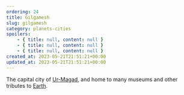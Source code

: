 ```yaml
---
ordering: 24
title: Gilgamesh
slug: gilgamesh
category: planets-cities
spoilers:
    - { title: null, content: null }
    - { title: null, content: null }
    - { title: null, content: null }
created_at: 2023-05-21T21:51:21+00:00
updated_at: 2023-05-21T21:51:21+00:00
---
```

The capital city of [Ur-Magad](/category/planets-cities/ur-magad), and home to many museums and other tributes to [Earth](/category/culture-history/earth).